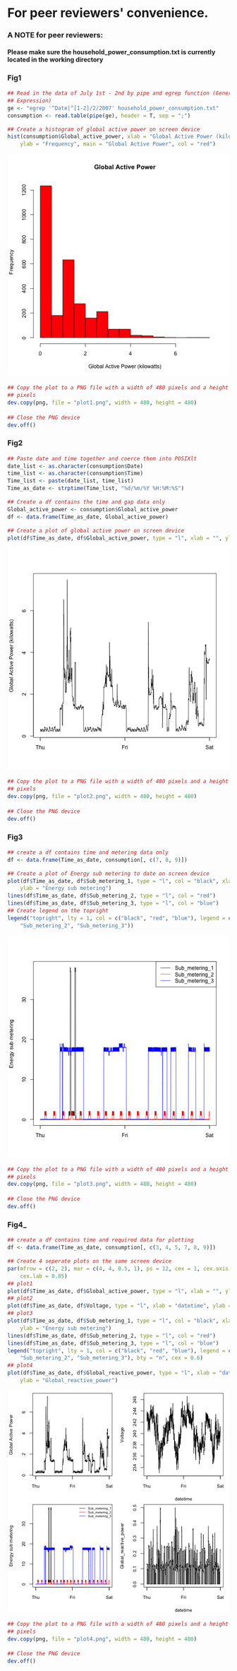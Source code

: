 For peer reviewers' convenience.
========================================================

### A NOTE for peer reviewers:
#### Please make sure the household_power_consumption.txt is currently located in the working directory

### __Fig1__

```r
## Read in the data of July 1st - 2nd by pipe and egrep function (General
## Expression)
ge <- "egrep '^Date|^[1-2]/2/2007' household_power_consumption.txt"
consumption <- read.table(pipe(ge), header = T, sep = ";")
```



```r
## Create a histogram of global active power on screen device
hist(consumption$Global_active_power, xlab = "Global Active Power (kilowatts)", 
    ylab = "Frequency", main = "Global Active Power", col = "red")
```

![plot of chunk unnamed-chunk-2](figure/unnamed-chunk-2.png) 



```r
## Copy the plot to a PNG file with a width of 480 pixels and a height of 480
## pixels
dev.copy(png, file = "plot1.png", width = 480, height = 480)

## Close the PNG device
dev.off()
```


### __Fig2__

```r
## Paste date and time together and coerce them into POSIXlt
date_list <- as.character(consumption$Date)
time_list <- as.character(consumption$Time)
Time_list <- paste(date_list, time_list)
Time_as_date <- strptime(Time_list, "%d/%m/%Y %H:%M:%S")
```



```r
## Create a df contains the time and gap data only
Global_active_power <- consumption$Global_active_power
df <- data.frame(Time_as_date, Global_active_power)
```



```r
## Create a plot of global active power on screen device
plot(df$Time_as_date, df$Global_active_power, type = "l", xlab = "", ylab = "Global Active Power (kilowatts)")
```

![plot of chunk unnamed-chunk-6](figure/unnamed-chunk-6.png) 



```r
## Copy the plot to a PNG file with a width of 480 pixels and a height of 480
## pixels
dev.copy(png, file = "plot2.png", width = 480, height = 480)

## Close the PNG device
dev.off()
```


### __Fig3__


```r
## create a df contains time and metering data only
df <- data.frame(Time_as_date, consumption[, c(7, 8, 9)])
```



```r
## Create a plot of Energy sub metering to date on screen device
plot(df$Time_as_date, df$Sub_metering_1, type = "l", col = "black", xlab = "", 
    ylab = "Energy sub metering")
lines(df$Time_as_date, df$Sub_metering_2, type = "l", col = "red")
lines(df$Time_as_date, df$Sub_metering_3, type = "l", col = "blue")
## Create legend on the topright
legend("topright", lty = 1, col = c("black", "red", "blue"), legend = c("Sub_metering_1", 
    "Sub_metering_2", "Sub_metering_3"))
```

![plot of chunk unnamed-chunk-9](figure/unnamed-chunk-9.png) 



```r
## Copy the plot to a PNG file with a width of 480 pixels and a height of 480
## pixels
dev.copy(png, file = "plot3.png", width = 480, height = 480)

## Close the PNG device
dev.off()
```


### __Fig4___

```r
## create a df contains time and required data for plotting
df <- data.frame(Time_as_date, consumption[, c(3, 4, 5, 7, 8, 9)])
```



```r
## Create 4 seperate plots on the same screen device
par(mfrow = c(2, 2), mar = c(4, 4, 0.5, 1), ps = 12, cex = 1, cex.axis = 0.85, 
    cex.lab = 0.85)
## plot1
plot(df$Time_as_date, df$Global_active_power, type = "l", xlab = "", ylab = "Global Active Power")
## plot2
plot(df$Time_as_date, df$Voltage, type = "l", xlab = "datetime", ylab = "Voltage")
## plot3
plot(df$Time_as_date, df$Sub_metering_1, type = "l", col = "black", xlab = "", 
    ylab = "Energy sub metering")
lines(df$Time_as_date, df$Sub_metering_2, type = "l", col = "red")
lines(df$Time_as_date, df$Sub_metering_3, type = "l", col = "blue")
legend("topright", lty = 1, col = c("black", "red", "blue"), legend = c("Sub_metering_1", 
    "Sub_metering_2", "Sub_metering_3"), bty = "n", cex = 0.6)
## plot4
plot(df$Time_as_date, df$Global_reactive_power, type = "l", xlab = "datetime", 
    ylab = "Global_reactive_power")
```

![plot of chunk unnamed-chunk-12](figure/unnamed-chunk-12.png) 



```r
## Copy the plot to a PNG file with a width of 480 pixels and a height of 480
## pixels
dev.copy(png, file = "plot4.png", width = 480, height = 480)

## Close the PNG device
dev.off()
```

